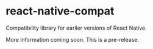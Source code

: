 # react-native-compat

Compatibility library for earlier versions of React Native.

More information coming soon. This is a pre-release.
